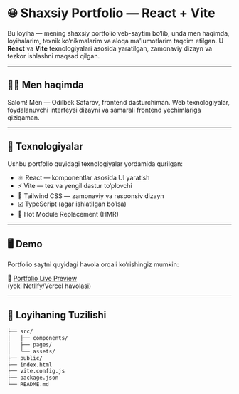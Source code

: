 # 🌐 Shaxsiy Portfolio — React + Vite

Bu loyiha — mening shaxsiy portfolio veb-saytim bo‘lib, unda men haqimda, loyihalarim, texnik ko‘nikmalarim va aloqa ma'lumotlarim taqdim etilgan. U **React** va **Vite** texnologiyalari asosida yaratilgan, zamonaviy dizayn va tezkor ishlashni maqsad qilgan.

---

## 👨‍💻 Men haqimda

Salom! Men — Odilbek Safarov, frontend dasturchiman. Web texnologiyalar, foydalanuvchi interfeysi dizayni va samarali frontend yechimlariga qiziqaman.

---

## 🚀 Texnologiyalar

Ushbu portfolio quyidagi texnologiyalar yordamida qurilgan:

- ⚛️ React — komponentlar asosida UI yaratish
- ⚡ Vite — tez va yengil dastur to‘plovchi
- 🎨 Tailwind CSS — zamonaviy va responsiv dizayn
- ☑️ TypeScript (agar ishlatilgan bo‘lsa)
- 🔄 Hot Module Replacement (HMR)

---

## 🖥️ Demo

Portfolio saytni quyidagi havola orqali ko‘rishingiz mumkin:

🔗 [Portfolio Live Preview](https://your-username.github.io/your-portfolio/)  
(yoki Netlify/Vercel havolasi)

---

## 📁 Loyihaning Tuzilishi

```bash
├── src/
│   ├── components/
│   ├── pages/
│   └── assets/
├── public/
├── index.html
├── vite.config.js
├── package.json
└── README.md
